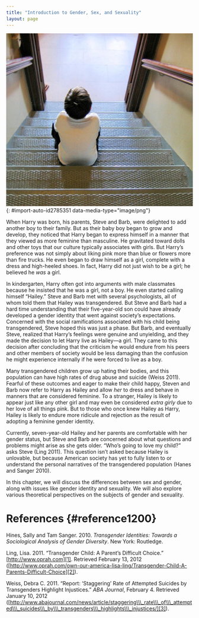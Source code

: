```yaml
---
title: "Introduction to Gender, Sex, and Sexuality"
layout: page
---
```



<?chapter-toc label="Learning Objectives"?>

<?cnx.eoc class="section-summary" title="Section Summary"?>

<?cnx.eoc class="section-quiz" title="Section Quiz"?>

<?cnx.eoc class="short-answer" title="Short Answer"?>

<?cnx.eoc class="further-research" title="Further Research"?>

<?cnx.eoc class="references" title="References"?>

 ![A child is shown from behind sitting on metal stairs looking into a room. ](../resources/Figure_12_00_01.jpg "Some children may learn at an early age that their gender does not correspond with their sex. (Photo courtesy of trazomfreak/flickr)"){: #import-auto-id2785351 data-media-type="image/png"}

When Harry was born, his parents, Steve and Barb, were delighted to add another boy to their family. But as their baby boy began to grow and develop, they noticed that Harry began to express himself in a manner that they viewed as more feminine than masculine. He gravitated toward dolls and other toys that our culture typically associates with girls. But Harry’s preference was not simply about liking pink more than blue or flowers more than fire trucks. He even began to draw himself as a girl, complete with a dress and high-heeled shoes. In fact, Harry did not just wish to be a girl; he believed he *was* a girl.

In kindergarten, Harry often got into arguments with male classmates because he insisted that he was a girl, not a boy. He even started calling himself “Hailey.” Steve and Barb met with several psychologists, all of whom told them that Hailey was transgendered. But Steve and Barb had a hard time understanding that their five-year-old son could have already developed a gender identity that went against society’s expectations. Concerned with the social ramifications associated with his child being transgendered, Steve hoped this was just a phase. But Barb, and eventually Steve, realized that Harry’s feelings were genuine and unyielding, and they made the decision to let Harry live as Hailey—a girl. They came to this decision after concluding that the criticism he would endure from his peers and other members of society would be less damaging than the confusion he might experience internally if he were forced to live as a boy.

Many transgendered children grow up hating their bodies, and this population can have high rates of drug abuse and suicide (Weiss 2011). Fearful of these outcomes and eager to make their child happy, Steven and Barb now refer to Harry as Hailey and allow *her* to dress and behave in manners that are considered feminine. To a stranger, Hailey is likely to appear just like any other girl and may even be considered *extra girly* due to her love of all things pink. But to those who once knew Hailey as Harry, Hailey is likely to endure more ridicule and rejection as the result of adopting a feminine gender identity.

Currently, seven-year-old Hailey and her parents are comfortable with her gender status, but Steve and Barb are concerned about what questions and problems might arise as she gets older. “Who’s going to love my child?” asks Steve (Ling 2011). This question isn’t asked because Hailey is unlovable, but because American society has yet to fully listen to or understand the personal narratives of the transgendered population (Hanes and Sanger 2010).

In this chapter, we will discuss the differences between sex and gender, along with issues like gender identity and sexuality. We will also explore various theoretical perspectives on the subjects of gender and sexuality.

# References   {#reference1200}

Hines, Sally and Tam Sanger. 2010. *Transgender Identities: Towards a Sociological Analysis of Gender Diversity*. New York: Routledge.

Ling, Lisa. 2011. “Transgender Child: A Parent’s Difficult Choice.” [http://www.oprah.com][1]. Retrieved February 13, 2012 ([http://www.oprah.com/own-our-america-lisa-ling/Transgender-Child-A-Parents-Difficult-Choice][2]).

Weiss, Debra C. 2011. “Report: ‘Staggering’ Rate of Attempted Suicides by Transgenders Highlight Injustices.” *ABA Journal*, February 4. Retrieved January 10, 2012 ([http://www.abajournal.com/news/article/staggering\\\_rate\\\_of\\\_attempted\\\_suicides\\\_by\\\_transgenders\\\_highlights\\\_injustices/][3]).



[1]: http://www.oprah.com
[2]: http://www.oprah.com/own-our-america-lisa-ling/Transgender-Child-A-Parents-Difficult-Choice
[3]: http://www.abajournal.com/news/article/staggering_rate_of_attempted_suicides_by_transgenders_highlights_injustices/
